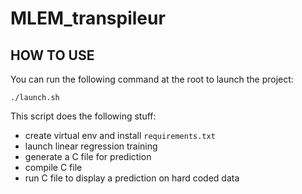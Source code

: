 # MLEM_transpileur

## HOW TO USE

You can run the following command at the root to launch the project:
```shell
./launch.sh
```

This script does the following stuff:
- create virtual env and install ```requirements.txt```
- launch linear regression training
- generate a C file for prediction
- compile C file
- run C file to display a prediction on hard coded data
